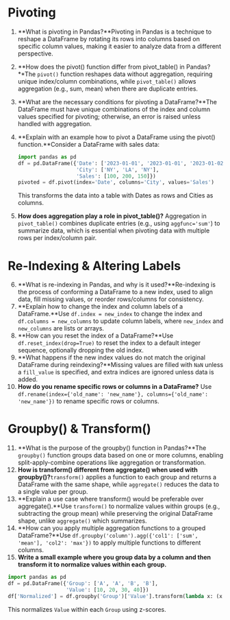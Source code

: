 # Pivoting

1. **What is pivoting in Pandas?**Pivoting in Pandas is a technique to reshape a DataFrame by rotating its rows into columns based on specific column values, making it easier to analyze data from a different perspective.
2. **How does the pivot() function differ from pivot_table() in Pandas?**The `pivot()` function reshapes data without aggregation, requiring unique index/column combinations, while `pivot_table()` allows aggregation (e.g., sum, mean) when there are duplicate entries.
3. **What are the necessary conditions for pivoting a DataFrame?**The DataFrame must have unique combinations of the index and column values specified for pivoting; otherwise, an error is raised unless handled with aggregation.
4. **Explain with an example how to pivot a DataFrame using the pivot() function.**Consider a DataFrame with sales data:

   ```python
   import pandas as pd
   df = pd.DataFrame({'Date': ['2023-01-01', '2023-01-01', '2023-01-02'],
                      'City': ['NY', 'LA', 'NY'],
                      'Sales': [100, 200, 150]})
   pivoted = df.pivot(index='Date', columns='City', values='Sales')
   ```

   This transforms the data into a table with Dates as rows and Cities as columns.
5. **How does aggregation play a role in pivot_table()?**
   Aggregation in `pivot_table()` combines duplicate entries (e.g., using `aggfunc='sum'`) to summarize data, which is essential when pivoting data with multiple rows per index/column pair.

# Re-Indexing & Altering Labels

6. **What is re-indexing in Pandas, and why is it used?**Re-indexing is the process of conforming a DataFrame to a new index, used to align data, fill missing values, or reorder rows/columns for consistency.
7. **Explain how to change the index and column labels of a DataFrame.**Use `df.index = new_index` to change the index and `df.columns = new_columns` to update column labels, where `new_index` and `new_columns` are lists or arrays.
8. **How can you reset the index of a DataFrame?**Use `df.reset_index(drop=True)` to reset the index to a default integer sequence, optionally dropping the old index.
9. **What happens if the new index values do not match the original DataFrame during reindexing?**Missing values are filled with `NaN` unless a `fill_value` is specified, and extra indices are ignored unless data is added.
10. **How do you rename specific rows or columns in a DataFrame?**
    Use `df.rename(index={'old_name': 'new_name'}, columns={'old_name': 'new_name'})` to rename specific rows or columns.

# Groupby() & Transform()

11. **What is the purpose of the groupby() function in Pandas?**The `groupby()` function groups data based on one or more columns, enabling split-apply-combine operations like aggregation or transformation.
12. **How is transform() different from aggregate() when used with groupby()?**`transform()` applies a function to each group and returns a DataFrame with the same shape, while `aggregate()` reduces the data to a single value per group.
13. **Explain a use case where transform() would be preferable over aggregate().**Use `transform()` to normalize values within groups (e.g., subtracting the group mean) while preserving the original DataFrame shape, unlike `aggregate()` which summarizes.
14. **How can you apply multiple aggregation functions to a grouped DataFrame?**Use `df.groupby('column').agg({'col1': ['sum', 'mean'], 'col2': 'max'})` to apply multiple functions to different columns.
15. **Write a small example where you group data by a column and then transform it to normalize values within each group.**

```python
import pandas as pd
df = pd.DataFrame({'Group': ['A', 'A', 'B', 'B'],
                   'Value': [10, 20, 30, 40]})
df['Normalized'] = df.groupby('Group')['Value'].transform(lambda x: (x - x.mean()) / x.std())
```

This normalizes `Value` within each `Group` using z-scores.
